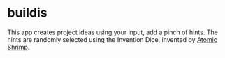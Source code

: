 # buildis
This app creates project ideas using your input, add a pinch of hints.   The hints are randomly selected using the Invention Dice, invented by [Atomic Shrimp](https://atomicshrimp.com/post/2014/01/20/Invention-Dice). 
